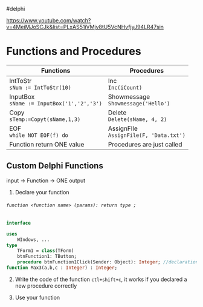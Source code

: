#delphi 

https://www.youtube.com/watch?v=4MeiMJoSCJk&list=PLxAS51iVMjv8tU5VcNHvfjyJ94LR47sin

# Functions and Procedures

Functions | Procedures
-- | --
IntToStr <br> `sNum := IntToStr(10)`| Inc <br> `Inc(iCount)`
InputBox <br> `sName := InputBox('1','2','3')` | Showmessage <br> `Showmessage('Hello')`
Copy <br> `sTemp:=Copyt(sName,1,3)`| Delete <br> `Delete(sName, 4, 2)`
EOF <br> `while NOT EOF(f) do`| AssignFIle <br> `AssignFile(F, 'Data.txt')`
Function return ONE value | Procedures are just called

## Custom Delphi Functions

input -> Function -> ONE output

1. Declare your function
######  `function <function name> (params): return type ;`
```pascal
interface

uses
	WIndows, ...
type
	TForm1 = class(TForm)
	btnFunction1: TButton;
	procedure btnFunction1Click(Sender: Object): Integer; //declaration
function Max3(a,b,c : Integer) : Integer;
```

2. Write the code of the function
`ctl+shift+c`, it works if you declared a new procedure correctly

3. Use your function



















